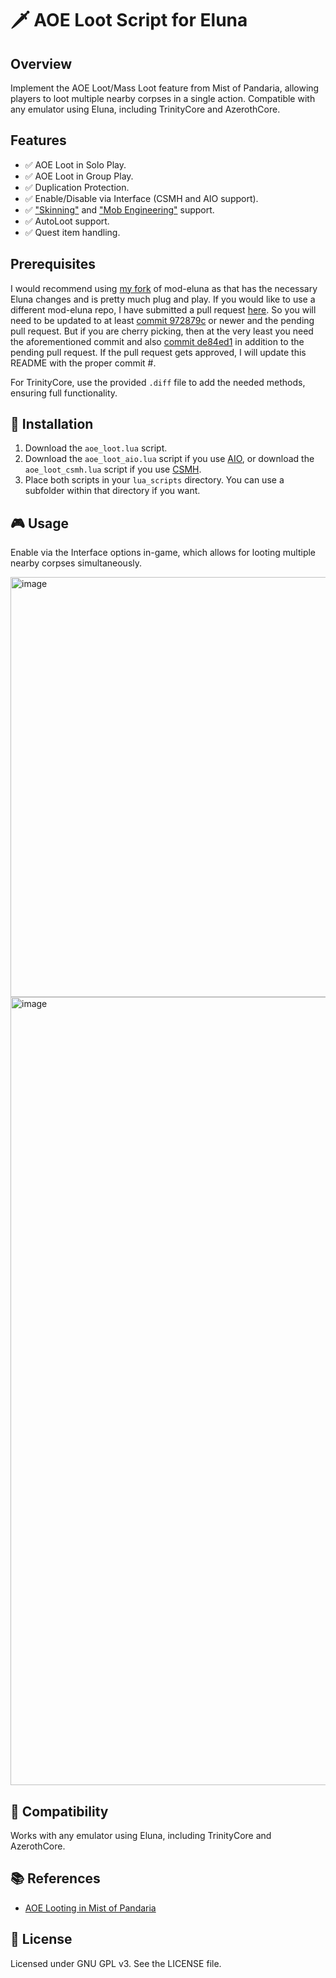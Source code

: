 # 🗡️ AOE Loot Script for Eluna

## Overview
Implement the AOE Loot/Mass Loot feature from Mist of Pandaria, allowing players to loot multiple nearby corpses in a single action. Compatible with any emulator using Eluna, including TrinityCore and AzerothCore.

## Features

- ✅ AOE Loot in Solo Play.
- ✅ AOE Loot in Group Play.
- ✅ Duplication Protection.
- ✅ Enable/Disable via Interface (CSMH and AIO support).
- ✅ ["Skinning"](https://wowpedia.fandom.com/wiki/Skinning) and ["Mob Engineering"](https://wowwiki-archive.fandom.com/wiki/Mob_engineering) support.
- ✅ AutoLoot support.
- ✅ Quest item handling.

## Prerequisites

I would recommend using [my fork](https://github.com/Aldori15/mod-eluna) of mod-eluna as that has the necessary Eluna changes and is pretty much plug and play.  If you would like to use a different mod-eluna repo, I have submitted a pull request [here](https://github.com/azerothcore/mod-eluna/pull/323). So you will need to be updated to at least [commit 972879c](https://github.com/azerothcore/mod-eluna/commit/972879c69656f0f73d09d974c6fe55382a677f4d) or newer and the pending pull request.  But if you are cherry picking, then at the very least you need the aforementioned commit and also [commit de84ed1](https://github.com/azerothcore/mod-eluna/commit/de84ed13695f04e90feae49ba2a74106f3da8add) in addition to the pending pull request.  If the pull request gets approved, I will update this README with the proper commit #.

For TrinityCore, use the provided `.diff` file to add the needed methods, ensuring full functionality.

## 🚀 Installation

1. Download the `aoe_loot.lua` script.
2. Download the `aoe_loot_aio.lua` script if you use [AIO](https://github.com/Rochet2/AIO), or download the `aoe_loot_csmh.lua` script if you use [CSMH](https://github.com/Foereaper/CSMH).
3. Place both scripts in your `lua_scripts` directory.  You can use a subfolder within that directory if you want.

## 🎮 Usage

Enable via the Interface options in-game, which allows for looting multiple nearby corpses simultaneously.

<img width="1149" height="672" alt="image" src="https://github.com/user-attachments/assets/aa12be68-33a3-496a-8df3-217fd8f3824b" />

<img width="1756" height="1261" alt="image" src="https://github.com/user-attachments/assets/03e1ef90-3dd0-4cdf-875b-97cc55aada89" />

## 🔄 Compatibility

Works with any emulator using Eluna, including TrinityCore and AzerothCore.

## 📚 References

- [AOE Looting in Mist of Pandaria](https://wowwiki-archive.fandom.com/wiki/Area_of_Effect_looting)

## 📜 License

Licensed under GNU GPL v3. See the LICENSE file.
